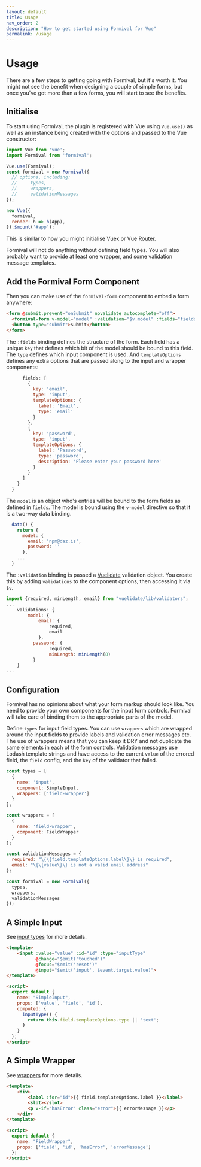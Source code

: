 ```yaml
---
layout: default
title: Usage
nav_order: 2
description: "How to get started using Formival for Vue"
permalink: /usage
---
```


# Usage

There are a few steps to getting going with Formival,
but it's worth it. You might not see the benefit when
designing a couple of simple forms, but once you've got
more than a few forms, you will start to see the benefits.

## Initialise

To start using Formival, the plugin is registered with
Vue using `Vue.use()` as well as an instance being
created with the options and passed to the Vue 
constructor:

```js
import Vue from 'vue';
import Formival from 'formival';

Vue.use(Formival);
const formival = new Formival({
  // options, including:
  //     types,
  //     wrappers,
  //     validationMessages
});

new Vue({
  formival,
  render: h => h(App),
}).$mount('#app');
```

This is similar to how you might initialise
Vuex or Vue Router.

Formival will not do anything without defining field types.
You will also probably want to provide at least one wrapper,
and some validation message templates. 

## Add the Formival Form Component

Then you can make use of the `formival-form` component to 
embed a form anywhere:

```html
<form @submit.prevent="onSubmit" novalidate autocomplete="off">
  <formival-form v-model="model" :validation="$v.model" :fields="fields"/>
  <button type="submit">Submit</button>
</form>
```

The `:fields` binding defines the structure of the form. 
Each field has a unique `key` that defines which bit of the 
model should be bound to this field. The `type` defines
which input component is used. And `templateOptions` defines
any extra options that are passed along to the input and wrapper
components:

```js
      fields: [
        {
          key: 'email',
          type: 'input',
          templateOptions: {
            label: 'Email',
            type: 'email'
          }
        },
        {
          key: 'password',
          type: 'input',
          templateOptions: {
            label: 'Password',
            type: 'password',
            description: 'Please enter your password here'
          }
        }
      ]
    }
  }
```

The `model` is an object who's entries will be bound to the 
form fields as defined in `fields`. The model is bound using
the `v-model` directive so that it is a two-way data binding.

```js
  data() {
    return {
      model: {
        email: 'npm@daz.is',
        password: ''
      },
    ...
  }
```

The `:validation` binding is passed a 
[Vuelidate](https://vuelidate.js.org) validation object. 
You create this by adding `validations` to the 
component options, then accessing it via `$v`.

```js
import {required, minLength, email} from "vuelidate/lib/validators";
...
    validations: {
        model: {
            email: {
                required,
                email
            },
          password: {
                required,
                minLength: minLength(8)
          }
    }
...
```

## Configuration

Formival has no opinions about what your form markup should look
like. You need to provide your own components for the input form
controls. Formival will take care of binding them to the appropriate
parts of the model.

Define `types` for input field types. You can use `wrappers` which
are wrapped around the input fields to provide labels and 
validation error messages etc. The use of wrappers means that you can
keep it DRY and not duplicate the same elements in each of the form
controls. Validation messages use Lodash template strings and have 
access to the current `value` of the errored field, the `field`
config, and the `key` of the validator that failed.

```js
const types = [
  {
    name: 'input',
    component: SimpleInput,
    wrappers: ['field-wrapper']
  }
];

const wrappers = [
  {
    name: 'field-wrapper',
    component: FieldWrapper
  }
];

const validationMessages = {
  required: "\{\{field.templateOptions.label\}\} is required",
  email: "\{\{value\}\} is not a valid email address"
};

const formival = new Formival({
  types,
  wrappers,
  validationMessages
});
```

## A Simple Input

See [input types](/input-types) for more details.

```html
<template>
    <input :value="value" :id="id" :type="inputType"
           @change="$emit('touched')"
           @focus="$emit('reset')"
           @input="$emit('input', $event.target.value)">
</template>

<script>
  export default {
    name: "SimpleInput",
    props: ['value', 'field', 'id'],
    computed: {
      inputType() {
        return this.field.templateOptions.type || 'text';
      }
    }
  };
</script>
```

## A Simple Wrapper

See [wrappers](/wrappers) for more details.

```html
<template>
    <div>
        <label :for="id">{{ field.templateOptions.label }}</label>
        <slot></slot>
        <p v-if="hasError" class="error">{{ errorMessage }}</p>
    </div>
</template>

<script>
  export default {
    name: "FieldWrapper",
    props: ['field', 'id', 'hasError', 'errorMessage']
  };
</script>
```
